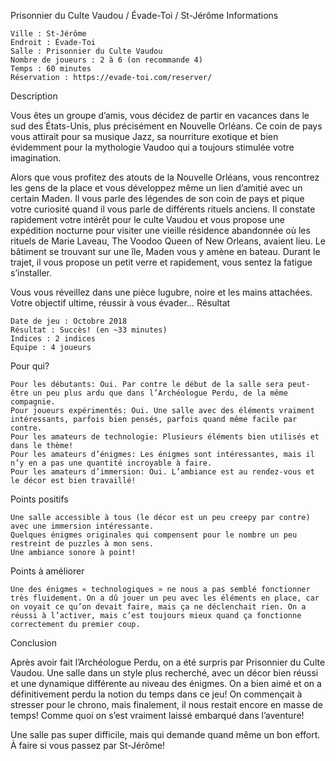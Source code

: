 
Prisonnier du Culte Vaudou / Évade-Toi / St-Jérôme
Informations

    Ville : St-Jérôme
    Endroit : Évade-Toi
    Salle : Prisonnier du Culte Vaudou
    Nombre de joueurs : 2 à 6 (on recommande 4)
    Temps : 60 minutes
    Réservation : https://evade-toi.com/reserver/

 
Description

Vous êtes un groupe d’amis, vous décidez de partir en vacances dans le sud des États-Unis, plus précisément en Nouvelle Orléans. Ce coin de pays vous attirait pour sa musique Jazz, sa nourriture exotique et bien évidemment pour la mythologie Vaudoo qui a toujours stimulée votre imagination.  

Alors que vous profitez des atouts de la Nouvelle Orléans, vous rencontrez les gens de la place et vous développez même un lien d’amitié avec un certain Maden. Il vous parle des légendes de son coin de pays et pique votre curiosité quand il vous parle de différents rituels anciens. Il constate rapidement votre intérêt pour le culte Vaudou et vous propose une expédition nocturne pour visiter une vieille résidence abandonnée où les rituels de Marie Laveau, The Voodoo Queen of New Orleans, avaient lieu. Le bâtiment se trouvant sur une île, Maden vous y amène en bateau. Durant le trajet, il vous propose un petit verre et rapidement, vous sentez la fatigue s’installer.

Vous vous réveillez dans une pièce lugubre, noire et les mains attachées. Votre objectif ultime, réussir à vous évader…
Résultat

    Date de jeu : Octobre 2018
    Résultat : Succès! (en ~33 minutes)
    Indices : 2 indices
    Équipe : 4 joueurs

Pour qui?

    Pour les débutants: Oui. Par contre le début de la salle sera peut-être un peu plus ardu que dans l’Archéologue Perdu, de la même compagnie.
    Pour joueurs expérimentés: Oui. Une salle avec des éléments vraiment intéressants, parfois bien pensés, parfois quand même facile par contre.
    Pour les amateurs de technologie: Plusieurs éléments bien utilisés et dans le thème!
    Pour les amateurs d’énigmes: Les énigmes sont intéressantes, mais il n’y en a pas une quantité incroyable à faire.
    Pour les amateurs d’immersion: Oui. L’ambiance est au rendez-vous et le décor est bien travaillé!

 Points positifs

    Une salle accessible à tous (le décor est un peu creepy par contre) avec une immersion intéressante.
    Quelques énigmes originales qui compensent pour le nombre un peu restreint de puzzles à mon sens.
    Une ambiance sonore à point!

Points à améliorer

    Une des énigmes « technologiques » ne nous a pas semblé fonctionner très fluidement. On a dû jouer un peu avec les éléments en place, car on voyait ce qu’on devait faire, mais ça ne déclenchait rien. On a réussi à l’activer, mais c’est toujours mieux quand ça fonctionne correctement du premier coup.

Conclusion

Après avoir fait l’Archéologue Perdu, on a été surpris par Prisonnier du Culte Vaudou. Une salle dans un style plus recherché, avec un décor bien réussi et une dynamique différente au niveau des énigmes. On a bien aimé et on a définitivement perdu la notion du temps dans ce jeu! On commençait à stresser pour le chrono, mais finalement, il nous restait encore en masse de temps! Comme quoi on s’est vraiment laissé embarqué dans l’aventure!

Une salle pas super difficile, mais qui demande quand même un bon effort. À faire si vous passez par St-Jérôme!
